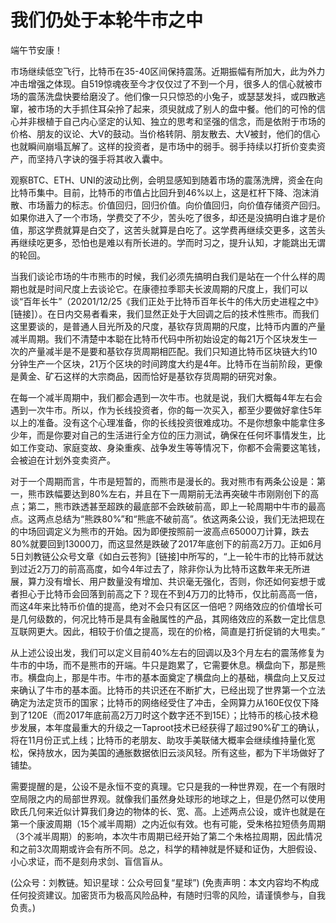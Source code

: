 # 我们仍处于本轮牛市之中

端午节安康！

市场继续低空飞行，比特币在35-40区间保持震荡。近期振幅有所加大，此为外力冲击增强之体现。自519惊魂夜至今才仅仅过了不到一个月，很多人的信心就被市场的震荡洗盘快要给磨没了。他们像一只只惊恐的小兔子，或瑟瑟发抖，或四散逃窜，被市场的大手抓住耳朵拎了起来，须臾就成了别人的盘中餐。他们的可怜的信心并非根植于自己内心坚定的认知、独立的思考和坚强的信念，而是依附于市场的价格、朋友的议论、大V的鼓动。当价格转阴、朋友散去、大V被封，他们的信心也就瞬间崩塌瓦解了。这样的投资者，是市场中的弱手。弱手持续以打折价变卖资产，而坚持八字诀的强手将其收入囊中。

观察BTC、ETH、UNI的波动比例，会明显感知到随着市场的震荡洗牌，资金在向比特币集中。目前，比特币的市值占比回升到46%以上，这是杠杆下降、泡沫消散、市场蓄力的标志。价值回归，回归价值。向价值回归，向价值存储资产回归。如果你进入了一个市场，学费交了不少，苦头吃了很多，却还是没搞明白谁才是价值，那这学费就算是白交了，这苦头就算是白吃了。这学费再继续交更多，这苦头再继续吃更多，恐怕也是难以有所长进的。学而时习之，提升认知，才能跳出无谓的轮回。

当我们谈论市场的牛市熊市的时候，我们必须先搞明白我们是站在一个什么样的周期也就是时间尺度上去谈论它。在康德拉季耶夫长波周期的尺度上，我们可以谈“百年长牛”（20201/12/25《我们正处于比特币百年长牛的伟大历史进程之中》\[链接\]）。在日内交易者看来，我们显然正处于大回调之后的技术性熊市。而我们这里要谈的，是普通人目光所及的尺度，基钦存货周期的尺度，比特币内置的产量减半周期。我们不清楚中本聪在比特币代码中所初始设定的每21万个区块发生一次的产量减半是不是要和基钦存货周期相匹配。我们只知道比特币区块链大约10分钟生产一个区块，21万个区块的时间跨度大约是4年。比特币在当前阶段，更像是黄金、矿石这样的大宗商品，因而恰好是基钦存货周期的研究对象。

在每一个减半周期中，我们都会遇到一次牛市。也就是说，我们大概每4年左右会遇到一次牛市。所以，作为长线投资者，你的每一次买入，都至少要做好拿住5年以上的准备。没有这个心理准备，你的长线投资很难成功。不是你想象中能拿住多少年，而是你要对自己的生活进行全方位的压力测试，确保在任何坏事情发生，比如工作变动、家庭变故、身染重疾、战争发生等等情况下，你都不会需要这笔钱，会被迫在计划外变卖资产。

对于一个周期而言，牛市是短暂的，而熊市是漫长的。我对熊市有两条公设是：第一，熊市跌幅要达到80%左右，并且在下一周期前无法再突破牛市刚刚创下的高点；第二，熊市跌透甚至超跌的最底部不会跌破前高，即上一轮周期中牛市的最高点。这两点总结为“熊跌80%”和“熊底不破前高”。依这两条公设，我们无法把现在的中场回调定义为熊市的开始。因为即便按照前一波高点65000刀计算，跌去80%就要回到13000刀，而这显然是跌破了2017年底创下的前高2万刀。正如6月5日刘教链公众号文章《如白云苍狗》\[链接\]中所写的，“上一轮牛市的比特币就达到过近2万刀的前高高度，如今4年过去了，除非你认为比特币这数年来无所进展，算力没有增长、用户数量没有增加、共识毫无强化，否则，你还如何妄想于或者担心于比特币会回落到前高之下？现在不到4万刀的比特币，仅比前高高一倍，而这4年来比特币价值的提高，绝对不会只有区区一倍吧？网络效应的价值增长可是几何级数的，何况比特币是具有金融属性的产品，其网络效应的系数一定比信息互联网更大。因此，相较于价值之提高，现在的价格，简直是打折促销的大甩卖。”

从上述公设出发，我们可以定义目前40%左右的回调以及3个月左右的震荡修复为牛市的中场，而不是熊市的开端。牛只是跑累了，它需要休息。横盘向下，那是熊市。横盘向上，那是牛市。牛市的基本面奠定了横盘向上的基础，横盘向上又反过来确认了牛市的基本面。比特币的共识还在不断扩大，已经出现了世界第一个立法确定为法定货币的国家；比特币的网络经受住了冲击，全网算力从160E仅仅下降到了120E（而2017年底前高2万刀时这个数字还不到15E）；比特币的核心技术稳步发展，本年度最重大的升级之一Taproot技术已经获得了超过90%矿工的确认，将在11月份正式上线；比特币的老朋友、助攻手美联储大概率会继续维持量化宽松，保持放水，因为美国的通胀数据依旧云淡风轻。所有这些，都为下半场做好了铺垫。

需要提醒的是，公设不是永恒不变的真理。它只是我的一种世界观，在一个有限时空局限之内的局部世界观。就像我们虽然身处球形的地球之上，但是仍然可以使用欧氏几何来近似计算我们身边的物体的长、宽、高。上述两点公设，或许也就是在第一个康波周期（15个减半周期）之内近似有效。也有可能，受朱格拉短债务周期（3个减半周期）的影响，本次牛市周期已经开始了第二个朱格拉周期，因此情况和之前3次周期或许会有所不同。总之，科学的精神就是怀疑和证伪，大胆假设、小心求证，而不是刻舟求剑、盲信盲从。

\(公众号：刘教链。知识星球：公众号回复“星球”\)  \(免责声明：本文内容均不构成任何投资建议。加密货币为极高风险品种，有随时归零的风险，请谨慎参与，自我负责。\)

